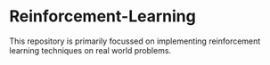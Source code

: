 # Reinforcement-Learning
This repository is primarily focussed on implementing reinforcement learning techniques on real world problems.
